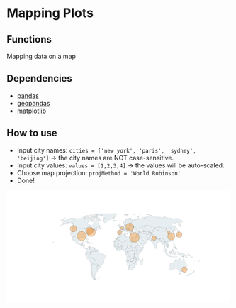 # Mapping Plots

## Functions
Mapping data on a map

## Dependencies
 - [pandas](https://pandas.pydata.org/)
 - [geopandas](http://geopandas.org/)
 - [matplotlib](https://matplotlib.org/)

## How to use
 - Input city names: `cities = ['new york', 'paris', 'sydney', 'beijing']` -> the city names are NOT case-sensitive.
 - Input city values: `values = [1,2,3,4]` -> the values will be auto-scaled.
 - Choose map projection: `projMethod = 'World Robinson'` 
 - Done!

![example](example.png)

